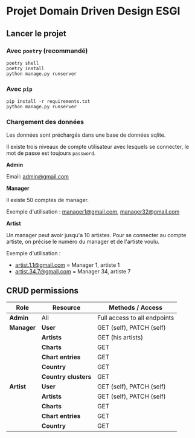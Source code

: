 # Projet Domain Driven Design ESGI

## Lancer le projet

### Avec `poetry` (recommandé)
```shell
poetry shell
poetry install
python manage.py runserver
```

### Avec `pip`
```shell
pip install -r requirements.txt
python manage.py runserver
```

### Chargement des données
Les données sont préchargés dans une base de données sqlite.

Il existe trois niveaux de compte utilisateur avec lesquels se connecter, le mot de passe est toujours `password`.

**Admin** 

Email: admin@gmail.com

**Manager**

Il existe 50 comptes de manager.

Exemple d'utilisation : manager1@gmail.com, manager32@gmail.com

**Artist**

Un manager peut avoir jusqu'a 10 artistes. Pour se connecter au compte artiste, on précise le numéro du manager et de l'artiste voulu.

Exemple d'utilisation :
- artist.1.1@gmail.com = Manager 1, artiste 1
- artist.34.7@gmail.com = Manager 34, artiste 7

## CRUD permissions


| Role        | Resource             | Methods / Access             |
| ----------- | -------------------- | ---------------------------- |
| **Admin**   | All                  | Full access to all endpoints |
| **Manager** | **User**             | GET (self), PATCH (self)     |
|             | **Artists**          | GET (his artists)            |
|             | **Charts**           | GET                          |
|             | **Chart entries**    | GET                          |
|             | **Country**          | GET                          |
|             | **Country clusters** | GET                          |
| **Artist**  | **User**             | GET (self), PATCH (self)     |
|             | **Artists**          | GET (self), PATCH (self)     |
|             | **Charts**           | GET                          |
|             | **Chart entries**    | GET                          |
|             | **Country**          | GET                          |
